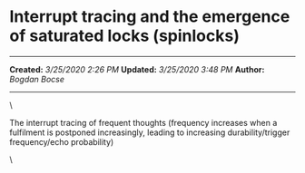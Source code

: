 Interrupt tracing and the emergence of saturated locks (spinlocks)
==================================================================

  -------------- ---------------------
  **Created:**   *3/25/2020 2:26 PM*
  **Updated:**   *3/25/2020 3:48 PM*
  **Author:**    *Bogdan Bocse*
  -------------- ---------------------

\

The interrupt tracing of frequent thoughts (frequency increases when a
fulfilment is postponed increasingly, leading to increasing
durability/trigger frequency/echo probability)

\

 
